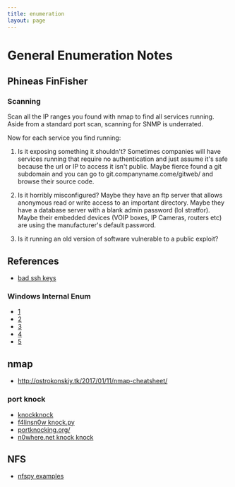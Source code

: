 ```yaml
---
title: enumeration
layout: page
---
```

# General Enumeration Notes

## Phineas FinFisher
### Scanning
Scan all the IP ranges you found with nmap to find all services running. Aside
from a standard port scan, scanning for SNMP is underrated.

Now for each service you find running:

1) Is it exposing something it shouldn't? Sometimes companies will have
services
running that require no authentication and just assume it's safe because the
url
or IP to access it isn't public. Maybe fierce found a git subdomain and you can
go to git.companyname.come/gitweb/ and browse their source code.

2) Is it horribly misconfigured? Maybe they have an ftp server that allows
anonymous read or write access to an important directory. Maybe they have a
database server with a blank admin password (lol stratfor). Maybe their
embedded
devices (VOIP boxes, IP Cameras, routers etc) are using the manufacturer's
default password.

3) Is it running an old version of software vulnerable to a public exploit?

## References
* [bad ssh keys](https://github.com/rapid7/ssh-badkeys)

### Windows Internal Enum
* [1](https://github.com/PowerShellEmpire/PowerTools/tree/master/PowerView)
* [2](http://www.harmj0y.net/blog/tag/powerview/)
* [3](http://www.harmj0y.net/blog/powershell/veil-powerview-a-usage-guide/)
* [4](http://www.harmj0y.net/blog/redteaming/powerview-2-0/)
* [5](http://www.harmj0y.net/blog/penetesting/i-hunt-sysadmins/)

## nmap
* http://ostrokonskiy.tk/2017/01/11/nmap-cheatsheet/
### port knock
* [knockknock](https://github.com/pan0pt1c0n/knock-knock)
* [f4linsn0w knock.py](https://f4l13n5n0w.github.io/blog/2015/06/21/vulnhub-knock-knock-1-dot-1/)
* [portknocking.org/](http://www.portknocking.org/)
* [n0where.net knock knock](https://n0where.net/ssh-port-knocking/)

## NFS
* [nfspy examples](http://cyborg.ztrela.com/nfspy-and-nfspysh.php/)
